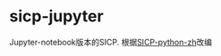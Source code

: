 # sicp-jupyter
Jupyter-notebook版本的SICP. 根据[SICP-python-zh](https://github.com/wizardforcel/sicp-py-zh)改编
